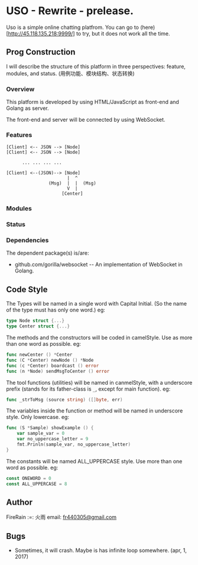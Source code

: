 # USO - Rewrite - prelease.

Uso is a simple online chatting platfrom.
You can go to (here)[http://45.118.135.218:9999/]
to try, but it does not work all the time.

## Prog Construction

I will describe the structure of this platform
in three perspectives: feature, modules,
and status.
(用例功能、模块结构、状态转换)
 
### Overview

This platform is developed by using
HTML/JavaScript as front-end and Golang
as server.

The front-end and server will be connected
by using WebSocket.

### Features

```
[Client] <-- JSON --> [Node]
[Client] <-- JSON --> [Node]

      ... ... ... ...

[Client] <--(JSON)--> [Node]
                       |  ^
                (Msg)  |  |  (Msg)
                       V  |
                     [Center]
```

### Modules

### Status

### Dependencies

The dependent package(s) is/are:

-	github.com/gorilla/websocket
--	An implementation of WebSocket in Golang.


## Code Style

The Types will be named in a single word with Capital Initial.
(So the name of the type must has only one word.)
eg:

```Go
type Node struct {...}
type Center struct {...}
```

The methods and the constructors will be coded in camelStyle.
Use as more than one word as possible.
eg:
```Go
func newCenter () *Center
func (C *Center) newNode () *Node
func (c *Center) boardcast () error
func (n *Node) sendMsgToCenter () error
```

The tool functions (utilities) will be named in canmelStyle,
with a underscore prefix (stands for its father-class is ```_```,
except for main function).
eg:
```Go
func _strToMsg (source string) ([]byte, err)
```

The variables inside the function or method will be named
in underscore style. Only lowercase.
eg:
```Go
func (S *Sample) showExample () {
	var sample_var = 0
	var no_uppercase_letter = 9
	fmt.Prinln(sample_var, no_uppercase_letter)
}
```

The constants will be named ALL_UPPERCASE style. Use more than
one word as possible.
eg:
```Go
const ONEWORD = 0
const ALL_UPPERCASE = 8
```


## Author

FireRain :=: 火雨
email: fr440305@gmail.com

## Bugs

- Sometimes, it will crash.
Maybe is has infinite loop somewhere. (apr, 1, 2017)
